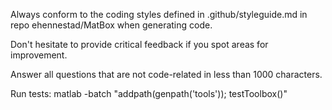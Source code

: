 Always conform to the coding styles defined in .github/styleguide.md in repo ehennestad/MatBox when generating code.

Don't hesitate to provide critical feedback if you spot areas for improvement.

Answer all questions that are not code-related in less than 1000 characters.

Run tests: matlab -batch "addpath(genpath('tools')); testToolbox()"
